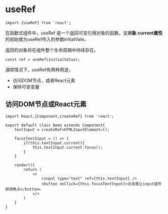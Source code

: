 # useRef
```
import {useRef} from 'react';
```
在函数式组件中，useRef 是一个返回可变引用对象的函数。该**对象.current属性**的初始值为useRef传入的参数initialVale。

返回的对象将在组件整个生命周期中持续存在。

```
const ref = useRef(initialValue);
```
通常情况下，useRef有两种用途，

- 访问DOM节点，或者React元素
- 保持可变变量

## 访问DOM节点或React元素
```
import React,{Component,createRef} from 'react';

export default class Demo extends Component{
    textInput = createRef<HTMLInputElement>();

    focusTextInput = () => {
        if(this.textInput.current){
            this.textInput.current.focus();
        }
    }

    render(){
        return (
            <>
                <input type="text" ref={this.textInput} />
                <button onClick={this.focusTextInput}>点击我让input组件获得焦点</button>
            </> 
        )
    }
}
```